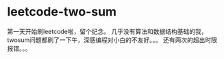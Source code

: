 # leetcode-two-sum
第一天开始刷leetcode啦，留个纪念。
几乎没有算法和数据结构基础的我，twosum问题都刷了一下午，深感编程对小白的不友好。。。
还有两次的超出时限报错。。。
